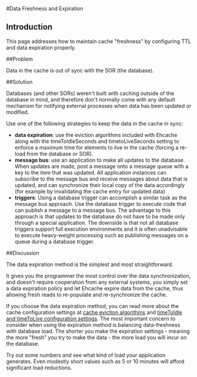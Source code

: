 ---
---
#Data Freshness and Expiration

 

## Introduction
This page addresses how to maintain cache "freshness" by configuring TTL and data expiration properly.

##Problem

Data in the cache is out of sync with the SOR (the database).

##Solution

Databases (and other SORs) weren't built with caching outside of the database in mind, and therefore don't normally come with any default mechanism for notifying external processes when data has been updated or modified.

Use one of the following strategies to keep the data in the cache in sync:

* **data expiration**: use the eviction algorithms included with Ehcache along with the timeToIdleSeconds and timetoLiveSeconds setting to enforce a maximum time for elements to live in the cache (forcing a re-load from the database or SOR).
* **message bus**: use an application to make all updates to the database. When updates are made, post a message onto a message queue with a key to the item that was updated. All application instances can subscribe to the message bus and receive messages about data that is updated, and can synchronize their local copy of the data accordingly (for example by invalidating the cache entry for updated data)
* **triggers**: Using a database trigger can accomplish a similar task as the message bus approach. Use the database trigger to execute code that can publish a message to a message bus. The advantage to this approach is that updates to the database do not have to be made only through a special application. The downside is that not all database triggers support full execution environments and it is often unadvisable to execute heavy-weight processing such as publishing messages on a queue during a database trigger.

##Discussion

The data expiration method is the simplest and most straightforward.

It gives you the programmer the most control over the data synchronization, and doesn't require cooperation from any external systems, you simply set a data expiration policy and let Ehcache expire data from the cache, thus allowing fresh reads to re-populate and re-synchronize the cache.

If you choose the data expiration method, you can read more about the cache configuration settings at [cache eviction algorithms](/documentation/2.8/apis/cache-eviction-algorithms) and [timeToIdle and timeToLive configuration settings](/documentation/2.8/configuration/configuration).
The most important concern to consider when using the expiration method is balancing data-freshness with database load. The shorter you make the expiration settings - meaning the more "fresh" you try to make the data - the more load you will incur on the database.

Try out some numbers and see what kind of load your application generates. Even modestly short values such as 5 or 10 minutes will afford significant load reductions.
